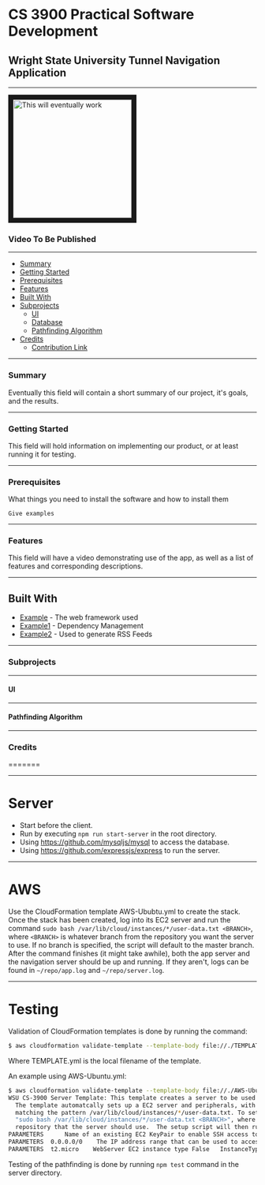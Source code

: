 # CS 3900 Practical Software Development
## Wright State University Tunnel Navigation Application
____
<a href="https://www.youtube.com/watch?v=oHg5SJYRHA0" target="_blank"><img 
src="https://i.imgur.com/2YS5Z6x.jpg" 
alt="This will eventually work" width="240" height="240" border="10" /></a>
### Video To Be Published
____
- [Summary](https://github.com/RLey/wsu-tunnel-app/#Summary)
- [Getting Started](https://github.com/RLey/wsu-tunnel-app/#Getting-Started)
- [Prerequisites](https://github.com/RLey/wsu-tunnel-app/#Prerequisites)
- [Features](https://github.com/RLey/wsu-tunnel-app/#Features)
- [Built With](https://github.com/RLey/wsu-tunnel-app/#Built-With)
- [Subprojects](https://github.com/RLey/wsu-tunnel-app/#Subprojects)
  - [UI](https://github.com/RLey/wsu-tunnel-app/#UI)
  - [Database](https://github.com/RLey/wsu-tunnel-app/#Database)
  - [Pathfinding Algorithm](https://github.com/RLey/wsu-tunnel-app/#Pathfinding-Algorithm)
- [Credits](https://github.com/RLey/wsu-tunnel-app/#Credits)
  - [Contribution Link](https://github.com/RLey/wsu-tunnel-app/#Contribution-Link)

____
### Summary
Eventually this field will contain a short summary of our project, it's goals, and the results.
____
### Getting Started
This field will hold information on implementing our product, or at least running it for testing.
____
### Prerequisites

What things you need to install the software and how to install them

```
Give examples
```
____
### Features
This field will have a video demonstrating use of the app, as well as a list of features and corresponding descriptions.
____
## Built With

* [Example](http://www.dropwizard.io/1.0.2/docs/) - The web framework used
* [Example1](https://maven.apache.org/) - Dependency Management
* [Example2](https://rometools.github.io/rome/) - Used to generate RSS Feeds

____
### Subprojects
____
  #### UI
____
  #### Pathfinding Algorithm
____
### Credits
=======
____
# Server #
* Start before the client.
* Run by executing `npm run start-server` in the root directory.
* Using https://github.com/mysqljs/mysql to access the database.
* Using https://github.com/expressjs/express to run the server.
____
# AWS

Use the CloudFormation template AWS-Ububtu.yml to create the stack. Once 
  the stack has been created, log into its EC2 server and run the command 
  `sudo bash /var/lib/cloud/instances/*/user-data.txt <BRANCH>`, where `<BRANCH>` is
  whatever branch from the repository you want the server to use. If no branch is 
  specified, the script will default to the master branch. After the command
  finishes (it might take awhile), both the app server and the navigation server 
  should be up and running.  If they aren't, logs can be found in `~/repo/app.log` 
  and `~/repo/server.log`.
____
# Testing

Validation of CloudFormation templates is done by running the command:
```sh
$ aws cloudformation validate-template --template-body file://./TEMPLATE.yml
```
Where TEMPLATE.yml is the local filename of the template.

An example using AWS-Ubuntu.yml:
```sh
$ aws cloudformation validate-template --template-body file://./AWS-Ubuntu.yml
WSU CS-3900 Server Template: This template creates a server to be used by the Spring 2019 CS-3900 project.  
  The template automatcally sets up a EC2 server and peripherals, with a bash script for setup appearing in a file 
  matching the pattern /var/lib/cloud/instances/*/user-data.txt. To setup the server, run the command 
  "sudo bash /var/lib/cloud/instances/*/user-data.txt <BRANCH>", where <BRANCH> is the name of the branch from the git 
  repository that the server should use.  The setup script will then run the start.bash file in that branch.
PARAMETERS		Name of an existing EC2 KeyPair to enable SSH access to the instance	False	KeyName
PARAMETERS	0.0.0.0/0	 The IP address range that can be used to access the EC2 instance	False	SSHLocation
PARAMETERS	t2.micro	WebServer EC2 instance type	False	InstanceType
```

Testing of the pathfinding is done by running `npm test` command in the server directory.


